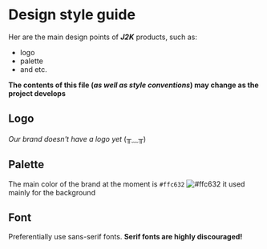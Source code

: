 # Design style guide
Her are the main design points of ***J2K*** products, such as:
* logo
* palette
* and etc.

**The contents of this file (_as well as style conventions_) may change as the project develops**

## Logo
_Our brand doesn't have a logo yet_ (⁠╥⁠﹏⁠╥⁠)

## Palette
The main color of the brand at the moment is `#ffc632` ![#ffc632](https://placehold.co/15x15/ffc632/ffc632.png) it used mainly for the background

## Font
Preferentially use sans-serif fonts. **Serif fonts are highly discouraged!**
